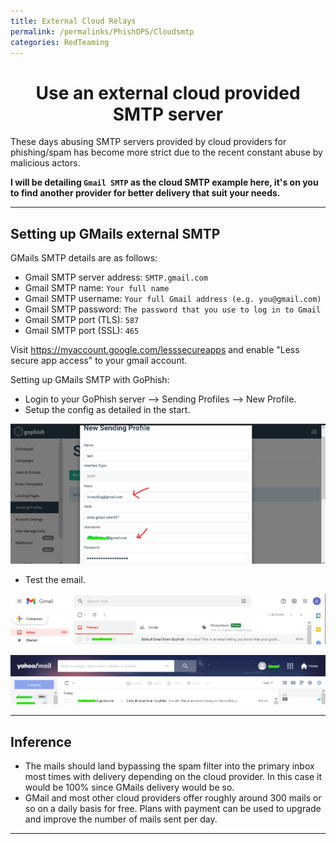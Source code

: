 ```yaml
---
title: External Cloud Relays
permalink: /permalinks/PhishOPS/Cloudsmtp
categories: RedTeaming
---
```



<h1 align="center">Use an external cloud provided SMTP server</h1>

These days abusing SMTP servers provided by cloud providers for phishing/spam has become more strict due to the recent constant abuse by malicious actors.

__I will be detailing `Gmail SMTP` as the cloud SMTP example here, it's on you to find another provider for better delivery that suit your needs.__


_________________________________________________________________________________________________


## Setting up GMails external SMTP

GMails SMTP details are as follows:
  - Gmail SMTP server address: `SMTP.gmail.com`
  - Gmail SMTP name: `Your full name`
  - Gmail SMTP username: `Your full Gmail address (e.g. you@gmail.com)`
  - Gmail SMTP password: `The password that you use to log in to Gmail`
  - Gmail SMTP port (TLS): `587`
  - Gmail SMTP port (SSL): `465`

Visit https://myaccount.google.com/lesssecureapps and enable "Less secure app access" to your gmail account.

Setting up GMails SMTP with GoPhish:
 - Login to your GoPhish server --> Sending Profiles --> New Profile.
 - Setup the config as detailed in the start.
 
 ![Image](https://raw.githubusercontent.com/m3rcer/m3rcer.github.io/master/permalinks/PhishOPS/images/cloud-smtp-1.png)

 - Test the email. 

![Image](https://raw.githubusercontent.com/m3rcer/m3rcer.github.io/master/permalinks/PhishOPS/images/cloud-smtp-2.png)

![Image](https://raw.githubusercontent.com/m3rcer/m3rcer.github.io/master/permalinks/PhishOPS/images/cloud-smtp-3.png)

_________________________________________________________________________________________________

## Inference

- The mails should land bypassing the spam filter into the primary inbox most times with delivery depending on the cloud provider. In this case it would be 100% since GMails delivery would be so.
- GMail and most other cloud providers offer roughly around 300 mails or so on a daily basis for free. Plans with payment can be used to upgrade and improve the number of mails sent per day.

_________________________________________________________________________________________________









